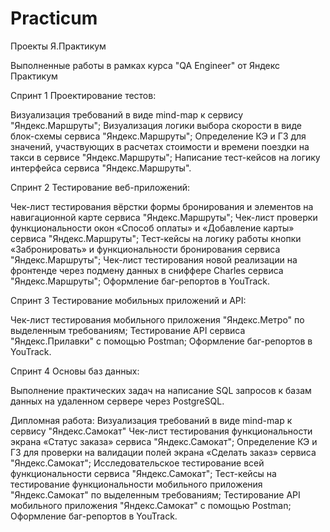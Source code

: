 # Practicum
Проекты Я.Практикум

Выполненные работы в рамках курса "QA Engineer" от Яндекс Практикум

Спринт 1
Проектирование тестов:

Визуализация требований в виде mind-map к сервису "Яндекс.Маршруты";
Визуализация логики выбора скорости в виде блок-схемы сервиса "Яндекс.Маршруты";
Определение КЭ и ГЗ для значений, участвующих в расчетах стоимости и времени поездки на такси в сервисе "Яндекс.Маршруты";
Написание тест-кейсов на логику интерфейса сервиса "Яндекс.Маршруты".

Спринт 2
Тестирование веб-приложений:

Чек-лист тестирования вёрстки формы бронирования и элементов на навигационной карте сервиса "Яндекс.Маршруты";
Чек-лист проверки функциональности окон «Способ оплаты» и «Добавление карты» сервиса "Яндекс.Маршруты";
Тест-кейсы на логику работы кнопки «Забронировать» и функциональности бронирования сервиса "Яндекс.Маршруты";
Чек-лист тестирования новой реализации на фронтенде через подмену данных в сниффере Charles сервиса "Яндекс.Маршруты";
Оформление баг-репортов в YouTrack.

Спринт 3
Тестирование мобильных приложений и API:

Чек-лист тестирования мобильного приложения "Яндекс.Метро" по выделенным требованиям;
Тестирование API сервиса "Яндекс.Прилавки" с помощью Postman;
Оформление баг-репортов в YouTrack.

Спринт 4
Основы баз данных:

Выполнение практических задач на написание SQL запросов к базам данных на удаленном сервере через PostgreSQL.

Дипломная работа:
Визуализация требований в виде mind-map к сервису "Яндекс.Самокат"
Чек-лист тестирования функциональности экрана «Статус заказа» сервиса "Яндекс.Самокат";
Определение КЭ и ГЗ для проверки на валидации полей экрана «Сделать заказ» сервиса "Яндекс.Самокат";
Исследовательское тестирование всей функциональности сервиса "Яндекс.Самокат";
Тест-кейсы на тестирование функциональности мобильного приложения "Яндекс.Самокат" по выделенным требованиям;
Тестирование API мобильного приложения "Яндекс.Самокат" с помощью Postman;
Оформление баг-репортов в YouTrack.
